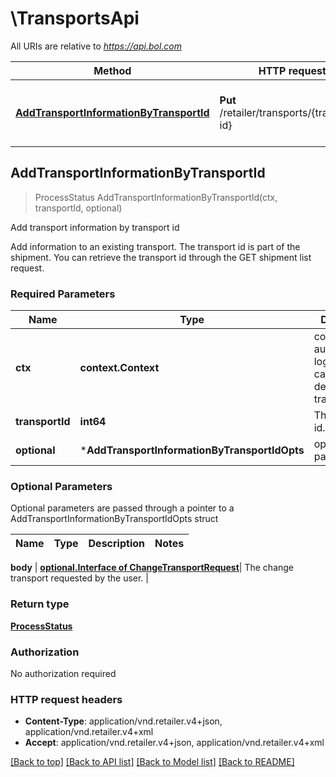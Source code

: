 # \TransportsApi

All URIs are relative to *https://api.bol.com*

Method | HTTP request | Description
------------- | ------------- | -------------
[**AddTransportInformationByTransportId**](TransportsApi.md#AddTransportInformationByTransportId) | **Put** /retailer/transports/{transport-id} | Add transport information by transport id



## AddTransportInformationByTransportId

> ProcessStatus AddTransportInformationByTransportId(ctx, transportId, optional)

Add transport information by transport id

Add information to an existing transport. The transport id is part of the shipment. You can retrieve the transport id through the GET shipment list request.

### Required Parameters


Name | Type | Description  | Notes
------------- | ------------- | ------------- | -------------
**ctx** | **context.Context** | context for authentication, logging, cancellation, deadlines, tracing, etc.
**transportId** | **int64**| The transport id. | 
 **optional** | ***AddTransportInformationByTransportIdOpts** | optional parameters | nil if no parameters

### Optional Parameters

Optional parameters are passed through a pointer to a AddTransportInformationByTransportIdOpts struct


Name | Type | Description  | Notes
------------- | ------------- | ------------- | -------------

 **body** | [**optional.Interface of ChangeTransportRequest**](ChangeTransportRequest.md)| The change transport requested by the user. | 

### Return type

[**ProcessStatus**](ProcessStatus.md)

### Authorization

No authorization required

### HTTP request headers

- **Content-Type**: application/vnd.retailer.v4+json, application/vnd.retailer.v4+xml
- **Accept**: application/vnd.retailer.v4+json, application/vnd.retailer.v4+xml

[[Back to top]](#) [[Back to API list]](../README.md#documentation-for-api-endpoints)
[[Back to Model list]](../README.md#documentation-for-models)
[[Back to README]](../README.md)

